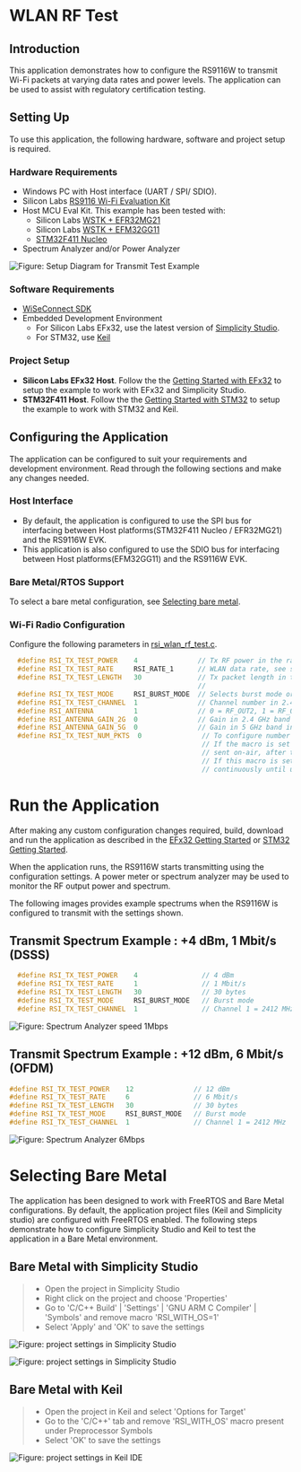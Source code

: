# WLAN RF Test

## Introduction
This application demonstrates how to configure the RS9116W to transmit Wi-Fi packets at varying data rates and power levels. The application can be used to assist with regulatory certification testing. 

## Setting Up
To use this application, the following hardware, software and project setup is required.

### Hardware Requirements  
- Windows PC with Host interface (UART / SPI/ SDIO).
- Silicon Labs [RS9116 Wi-Fi Evaluation Kit](https://www.silabs.com/development-tools/wireless/wi-fi/rs9116x-sb-evk-development-kit)
- Host MCU Eval Kit. This example has been tested with:
  - Silicon Labs [WSTK + EFR32MG21](https://www.silabs.com/development-tools/wireless/efr32xg21-bluetooth-starter-kit)
  - Silicon Labs [WSTK + EFM32GG11](https://www.silabs.com/development-tools/mcu/32-bit/efm32gg11-starter-kit)
  - [STM32F411 Nucleo](https://st.com/) 
- Spectrum Analyzer and/or Power Analyzer
 
![Figure: Setup Diagram for Transmit Test Example](resources/readme/image217.png)

### Software Requirements
- [WiSeConnect SDK](https://github.com/SiliconLabs/wiseconnect-wifi-bt-sdk/)
- Embedded Development Environment
  - For Silicon Labs EFx32, use the latest version of [Simplicity Studio](https://www.silabs.com/developers/simplicity-studio).
  - For STM32, use [Keil](https://www.keil.com/demo/eval/arm.htm)
	
### Project Setup
- **Silicon Labs EFx32 Host**. Follow the the [Getting Started with EFx32](https://docs.silabs.com/rs9116-wiseconnect/latest/wifibt-wc-getting-started-with-efx32/) to setup the example to work with EFx32 and Simplicity Studio.
- **STM32F411 Host**. Follow the the [Getting Started with STM32](https://docs.silabs.com/rs9116-wiseconnect/latest/wifibt-wc-getting-started-with-stm32/) to setup the example to work with STM32 and Keil.


## Configuring the Application
The application can be configured to suit your requirements and development environment.
Read through the following sections and make any changes needed. 

### Host Interface

* By default, the application is configured to use the SPI bus for interfacing between Host platforms(STM32F411 Nucleo / EFR32MG21) and the RS9116W EVK.
* This application is also configured to use the SDIO bus for interfacing between Host platforms(EFM32GG11) and the RS9116W EVK.

### Bare Metal/RTOS Support
To select a bare metal configuration, see [Selecting bare metal](#selecting-bare-metal).

### Wi-Fi Radio Configuration
Configure the following parameters in [rsi_wlan_rf_test.c](https://github.com/SiliconLabs/wiseconnect-wifi-bt-sdk/tree/master/examples/featured/wlan_rf_test/rsi_wlan_rf_test.c).

```c
  #define RSI_TX_TEST_POWER    4               // Tx RF power in the range [2:18] dBm
  #define RSI_TX_TEST_RATE     RSI_RATE_1      // WLAN data rate, see sapi/include/rsi_wlan_apis.h for details
  #define RSI_TX_TEST_LENGTH   30              // Tx packet length in the range [24:1500] bytes in burst mode, 
                                               //                               [24:260 ] bytes in continuous mode
  #define RSI_TX_TEST_MODE     RSI_BURST_MODE  // Selects burst mode or continuous mode
  #define RSI_TX_TEST_CHANNEL  1               // Channel number in 2.4 or 5 GHz
  #define RSI_ANTENNA          1               // 0 = RF_OUT2, 1 = RF_OUT1
  #define RSI_ANTENNA_GAIN_2G  0               // Gain in 2.4 GHz band in the range [0:10]
  #define RSI_ANTENNA_GAIN_5G  0               // Gain in 5 GHz band in the range [0:10]
  #define RSI_TX_TEST_NUM_PKTS  0               // To configure number of packets to be sent.
                                                // If the macro is set as n, then n number of packets will be 
                                                // sent on-air, after that transmission will be stopped.
                                                // If this macro is set as 0 then packets will be sent 
                                                // continuously until user stops the transmission.
```

# Run the Application
After making any custom configuration changes required, build, download and run the application as described in the [EFx32 Getting Started](https://docs.silabs.com/rs9116-wiseconnect/latest/wifibt-wc-getting-started-with-efx32/) or [STM32 Getting Started](https://docs.silabs.com/rs9116-wiseconnect/latest/wifibt-wc-getting-started-with-efx32/). 

When the application runs, the RS9116W starts transmitting using the configuration settings. A power meter or spectrum analyzer may be used to monitor the RF output power and spectrum.

The following images provides example spectrums when the RS9116W is configured to transmit with the settings shown.

## Transmit Spectrum Example : +4 dBm, 1 Mbit/s (DSSS)
```c
  #define RSI_TX_TEST_POWER    4                // 4 dBm
  #define RSI_TX_TEST_RATE     1                // 1 Mbit/s
  #define RSI_TX_TEST_LENGTH   30               // 30 bytes
  #define RSI_TX_TEST_MODE     RSI_BURST_MODE   // Burst mode
  #define RSI_TX_TEST_CHANNEL  1                // Channel 1 = 2412 MHz
```

![Figure: Spectrum Analyzer speed 1Mbps](resources/readme/image218.png)

## Transmit Spectrum Example : +12 dBm, 6 Mbit/s (OFDM)
```c
#define RSI_TX_TEST_POWER    12               // 12 dBm  
#define RSI_TX_TEST_RATE     6                // 6 Mbit/s 
#define RSI_TX_TEST_LENGTH   30               // 30 bytes 
#define RSI_TX_TEST_MODE     RSI_BURST_MODE   // Burst mode 
#define RSI_TX_TEST_CHANNEL  1                // Channel 1 = 2412 MHz
```

![Figure: Spectrum Analyzer 6Mbps](resources/readme/image219.png)

# Selecting Bare Metal
The application has been designed to work with FreeRTOS and Bare Metal configurations. By default, the application project files (Keil and Simplicity studio) are configured with FreeRTOS enabled. The following steps demonstrate how to configure Simplicity Studio and Keil to test the application in a Bare Metal environment.

## Bare Metal with Simplicity Studio
> - Open the project in Simplicity Studio
> - Right click on the project and choose 'Properties'
> - Go to 'C/C++ Build' | 'Settings' | 'GNU ARM C Compiler' | 'Symbols' and remove macro 'RSI_WITH_OS=1'
> - Select 'Apply' and 'OK' to save the settings

![Figure: project settings in Simplicity Studio](resources/readme/image217b.png) 

![Figure: project settings in Simplicity Studio](resources/readme/image217c.png)

## Bare Metal with Keil
> - Open the project in Keil and select 'Options for Target'
> - Go to the 'C/C++' tab and remove 'RSI_WITH_OS' macro present under Preprocessor Symbols
> - Select 'OK' to save the settings
      
![Figure: project settings in Keil IDE](resources/readme/image217a.png) 